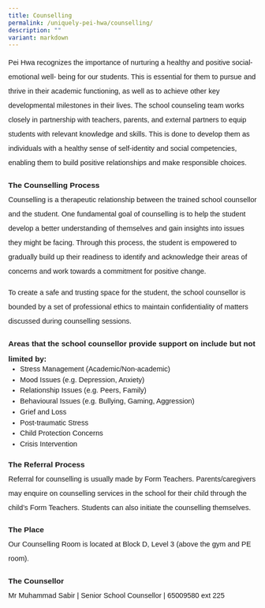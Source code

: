 ```yaml
---
title: Counselling
permalink: /uniquely-pei-hwa/counselling/
description: ""
variant: markdown
---
```

<p style="margin-top:0px;font-size:14.5px; line-height:2;font-family:sans-serif;">Pei Hwa recognizes the importance of nurturing a healthy and positive social-emotional well- being for our students. This is essential for them to pursue and thrive in their academic functioning, as well as to achieve other key developmental milestones in their lives. The school counseling team works closely in partnership with teachers, parents, and external partners to equip students with relevant knowledge and skills. This is done to develop them as individuals with a healthy sense of self-identity and social competencies, enabling them to build positive relationships and make responsible choices.</p>

<p style="line-height:2;margin-top:5px;margin-bottom:0;font-family:sans-serif;font-size:15.5px;"><strong style="font-family:sans-serif;">The Counselling Process</strong></p>

<p style="font-size:14.5px; line-height:2;margin-top:0px;font-family:sans-serif;">Counselling is a therapeutic relationship between the trained school counsellor and the student. One fundamental goal of counselling is to help the student develop a better understanding of themselves and gain insights into issues they might be facing. Through this process, the student
is empowered to gradually build up their readiness to identify and acknowledge their areas of concerns and work towards a commitment for positive change.</p> 

<p style="margin-top:0px;font-size:14.5px; line-height:2;font-family:sans-serif;">To create a safe and trusting space for the student, the school counsellor is bounded by a set of professional ethics to maintain confidentiality of matters discussed during counselling sessions.</p>

<p style="line-height:2;margin-top:5px;margin-bottom:0;font-family:sans-serif;font-size:15.5px;"><strong style="font-family:sans-serif;">Areas that the school counsellor provide support on include but not limited by:</strong></p>

<ul style="margin-top:-5px">
<li style="font-size:14.5px; line-height:1.5;font-family:sans-serif;">Stress Management (Academic/Non-academic)</li>
<li style="font-size:14.5px; line-height:1.5;font-family:sans-serif;">Mood Issues (e.g. Depression, Anxiety)</li>
<li style="font-size:14.5px; line-height:1.5;font-family:sans-serif;">Relationship Issues (e.g. Peers, Family)</li>
<li style="font-size:14.5px; line-height:1.5;font-family:sans-serif;">Behavioural Issues (e.g. Bullying, Gaming, Aggression)</li>
<li style="font-size:14.5px; line-height:1.5;font-family:sans-serif;">Grief and Loss</li>
<li style="font-size:14.5px; line-height:1.5;font-family:sans-serif;">Post-traumatic Stress</li>
<li style="font-size:14.5px; line-height:1.5;font-family:sans-serif;">Child Protection Concerns</li>
	<li style="font-size:14.5px; line-height:1.5;margin-bottom:0px; font-family:sans-serif;">Crisis Intervention</li>
	</ul>
	
<p style="line-height:2;margin-top:5px;margin-bottom:0;font-family:sans-serif;font-size:15.5px;"><strong style="font-family:sans-serif;">The Referral Process</strong></p>

<p style="font-size:14.5px; line-height:2;margin-top:0px;font-family:sans-serif;">Referral for counselling is usually made by Form Teachers. Parents/caregivers may enquire on counselling services in the school for their child through the child’s Form Teachers. Students can also initiate the counselling themselves.</p> 

<p style="line-height:2;margin-top:5px;margin-bottom:0;font-family:sans-serif;font-size:15.5px;"><strong style="font-family:sans-serif;">The Place</strong></p>

<p style="font-size:14.5px; line-height:2;margin-top:0px;font-family:sans-serif;">Our Counselling Room is located at Block D, Level 3 (above the gym and PE room).</p> 

<p style="line-height:2;margin-top:5px;margin-bottom:0;font-family:sans-serif;font-size:15.5px;"><strong style="font-family:sans-serif;">The Counsellor</strong></p>

<p style="font-size:14.5px; line-height:2;margin-top:0px;font-family:sans-serif;">Mr Muhammad Sabir | Senior School Counsellor | 65009580 ext 225</p>